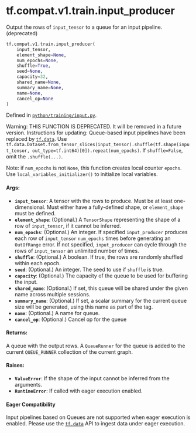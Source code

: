 <div itemscope itemtype="http://developers.google.com/ReferenceObject">
<meta itemprop="name" content="tf.compat.v1.train.input_producer" />
<meta itemprop="path" content="Stable" />
</div>

# tf.compat.v1.train.input_producer

Output the rows of `input_tensor` to a queue for an input pipeline. (deprecated)

``` python
tf.compat.v1.train.input_producer(
    input_tensor,
    element_shape=None,
    num_epochs=None,
    shuffle=True,
    seed=None,
    capacity=32,
    shared_name=None,
    summary_name=None,
    name=None,
    cancel_op=None
)
```



Defined in [`python/training/input.py`](/code/stable/tensorflow/python/training/input.py).

<!-- Placeholder for "Used in" -->

Warning: THIS FUNCTION IS DEPRECATED. It will be removed in a future version.
Instructions for updating:
Queue-based input pipelines have been replaced by <a href="../../../../tf/data.md"><code>tf.data</code></a>. Use `tf.data.Dataset.from_tensor_slices(input_tensor).shuffle(tf.shape(input_tensor, out_type=tf.int64)[0]).repeat(num_epochs)`. If `shuffle=False`, omit the `.shuffle(...)`.

Note: if `num_epochs` is not `None`, this function creates local counter
`epochs`. Use `local_variables_initializer()` to initialize local variables.

#### Args:


* <b>`input_tensor`</b>: A tensor with the rows to produce. Must be at least
  one-dimensional. Must either have a fully-defined shape, or
  `element_shape` must be defined.
* <b>`element_shape`</b>: (Optional.) A `TensorShape` representing the shape of a
  row of `input_tensor`, if it cannot be inferred.
* <b>`num_epochs`</b>: (Optional.) An integer. If specified `input_producer` produces
  each row of `input_tensor` `num_epochs` times before generating an
  `OutOfRange` error. If not specified, `input_producer` can cycle through
  the rows of `input_tensor` an unlimited number of times.
* <b>`shuffle`</b>: (Optional.) A boolean. If true, the rows are randomly shuffled
  within each epoch.
* <b>`seed`</b>: (Optional.) An integer. The seed to use if `shuffle` is true.
* <b>`capacity`</b>: (Optional.) The capacity of the queue to be used for buffering
  the input.
* <b>`shared_name`</b>: (Optional.) If set, this queue will be shared under the given
  name across multiple sessions.
* <b>`summary_name`</b>: (Optional.) If set, a scalar summary for the current queue
  size will be generated, using this name as part of the tag.
* <b>`name`</b>: (Optional.) A name for queue.
* <b>`cancel_op`</b>: (Optional.) Cancel op for the queue


#### Returns:

A queue with the output rows.  A `QueueRunner` for the queue is
added to the current `QUEUE_RUNNER` collection of the current
graph.



#### Raises:


* <b>`ValueError`</b>: If the shape of the input cannot be inferred from the arguments.
* <b>`RuntimeError`</b>: If called with eager execution enabled.



#### Eager Compatibility
Input pipelines based on Queues are not supported when eager execution is
enabled. Please use the <a href="../../../../tf/data.md"><code>tf.data</code></a> API to ingest data under eager execution.

